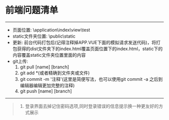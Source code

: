# 前端问题清单
----------------------
- 页面位置:&nbsp;\application\index\view\test
- static文件夹位置:&nbsp;\public\static
- 更新:&nbsp;前台代码打包后(记得注释掉APP.VUE下面的模拟请求发送代码)，将打包获得的dist文件夹下的index.html覆盖页面位置下的index.html，static下的内容覆盖static文件夹位置里面的内容
- git上传:
    1. git pull \[name\] \[branch\]
    2. git add \*(或者精确到文件夹或文件)
    3. git commit -m '注释'(这里是简便写法，也可以使用git commit -a 之后到编辑器编辑更加完整的注释)
    4. git push \[name\] \[branch\]
----------------------
>1. 登录界面去掉记住密码选项,同时登录错误的信息提示换一种更友好的方式展示
